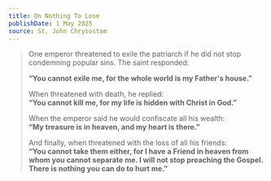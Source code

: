 ```yaml
---
title: On Nothing To Lose
publishDate: 1 May 2025
source: St. John Chrysostom
---
```

>One emperor threatened to exile the patriarch if he did not stop condemning popular sins. The saint responded:
>
>**“You cannot exile me, for the whole world is my Father's house.”**
>
>When threatened with death, he replied:  
**“You cannot kill me, for my life is hidden with Christ in God.”**
>
>When the emperor said he would confiscate all his wealth:  
**“My treasure is in heaven, and my heart is there.”**
>
>And finally, when threatened with the loss of all his friends:  
**“You cannot take them either, for I have a Friend in heaven from whom you cannot separate me. I will not stop preaching the Gospel. There is nothing you can do to hurt me.”**
